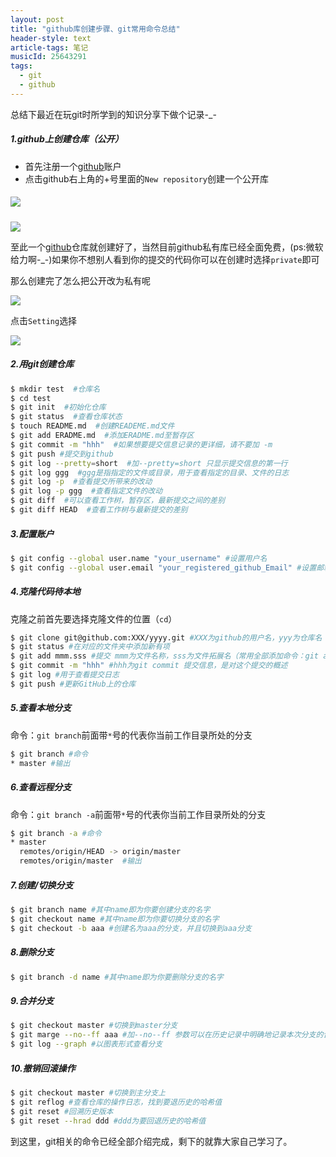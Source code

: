 ```yaml
---
layout: post
title: "github库创建步骤、git常用命令总结"
header-style: text
article-tags: 笔记
musicId: 25643291
tags:
  - git
  - github
---
```


总结下最近在玩git时所学到的知识分享下做个记录-_-
##### 1.github上创建仓库（公开）

-   首先注册一个[github](https://github.com/)账户
-   点击github右上角的+号里面的`New repository`创建一个公开库 

##### ![](https://oscimg.oschina.net/oscnet/635bf1514535ef8308b89e753e10eadbfdf.jpg)

![](https://oscimg.oschina.net/oscnet/5f0430fc25838de5eb53dae01690763dae2.jpg)

至此一个[github](https://github.com/)仓库就创建好了，当然目前github私有库已经全面免费，(ps:微软给力啊-_-)如果你不想别人看到你的提交的代码你可以在创建时选择`private`即可

那么创建完了怎么把公开改为私有呢

![](https://oscimg.oschina.net/oscnet/58de1f87fd77d9b282033e348d264b7cbd3.jpg)

点击`Setting`选择

![](https://oscimg.oschina.net/oscnet/f9957a69e9240e44952c5ce154a7a8a49c2.jpg)

##### 2.用git创建仓库

```bash
$ mkdir test  #仓库名
$ cd test
$ git init  #初始化仓库
$ git status  #查看仓库状态
$ touch README.md  #创建READEME.md文件
$ git add ERADME.md  #添加ERADME.md至暂存区
$ git commit -m "hhh"  #如果想要提交信息记录的更详细，请不要加 -m
$ git push #提交到github
$ git log --pretty=short  #加--pretty=short 只显示提交信息的第一行
$ git log ggg  #ggg是指指定的文件或目录，用于查看指定的目录、文件的日志
$ git log -p  #查看提交所带来的改动
$ git log -p ggg  #查看指定文件的改动
$ git diff  #可以查看工作树，暂存区，最新提交之间的差别
$ git diff HEAD  #查看工作树与最新提交的差别
```

##### 3.配置账户

```bash
$ git config --global user.name "your_username" #设置用户名
$ git config --global user.email "your_registered_github_Email" #设置邮箱地址(建议用注册giuhub的邮箱)
```

##### 4.克隆代码待本地

克隆之前首先要选择克隆文件的位置（`cd`）

```bash
$ git clone git@github.com:XXX/yyyy.git #XXX为github的用户名，yyy为仓库名
$ git status #在对应的文件夹中添加新有项
$ git add mmm.sss #提交 mmm为文件名称，sss为文件拓展名（常用全部添加命令：git add .）
$ git commit -m "hhh" #hhh为git commit 提交信息，是对这个提交的概述
$ git log #用于查看提交日志
$ git push #更新GitHub上的仓库
```

##### 5.查看本地分支

命令：`git branch`前面带`*`号的代表你当前工作目录所处的分支

```bash
$ git branch #命令
* master #输出
```

##### 6.查看远程分支

命令：`git branch -a`前面带`*`号的代表你当前工作目录所处的分支

```bash
$ git branch -a #命令
* master
  remotes/origin/HEAD -> origin/master
  remotes/origin/master  #输出
```

##### 7.创建/切换分支

```bash
$ git branch name #其中name即为你要创建分支的名字
$ git checkout name #其中name即为你要切换分支的名字
$ git checkout -b aaa #创建名为aaa的分支，并且切换到aaa分支
```

##### 8.删除分支

```bash
$ git branch -d name #其中name即为你要删除分支的名字
```

##### 9.合并分支

```bash
$ git checkout master #切换到master分支
$ git marge --no--ff aaa #加--no--ff 参数可以在历史记录中明确地记录本次分支的合并 aaa表示要合并的分支名字
$ git log --graph #以图表形式查看分支
```

##### 10.撤销回滚操作

```bash
$ git checkout master #切换到主分支上
$ git reflog #查看仓库的操作日志，找到要退历史的哈希值
$ git reset #回溯历史版本
$ git reset --hrad ddd #ddd为要回退历史的哈希值
```

到这里，git相关的命令已经全部介绍完成，剩下的就靠大家自己学习了。